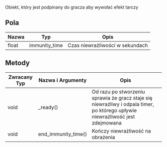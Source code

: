 Obiekt, który jest podpinany do gracza aby wywołać efekt tarczy

## Pola
| Nazwa | Typ | Opis |
| ---- | ---- | ---- |
| float | immunity_time | Czas niewrażliwości w sekundach |
## Metody 
| Zwracany Typ | Nazwa i Argumenty | Opis |
| ---- | ---- | ---- |
| void | _ready() | Od razu po stworzeniu sprawia że gracz staje się niewrażliwy i odpala timer, po którego upływie niewrażliwość jest zdejmowana |
| void | end_immunity_time() | Kończy niewrażliwość na obrażenia |
